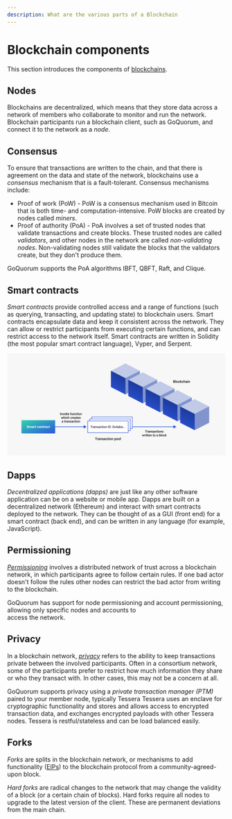 ```yaml
---
description: What are the various parts of a Blockchain
---
```


# Blockchain components

This section introduces the components of [blockchains](index.md).

## Nodes

Blockchains are decentralized, which means that they store data across a network of members who collaborate to monitor
and run the network.
Blockchain participants run a blockchain client, such as GoQuorum, and connect it to the network as a *node*.

## Consensus

To ensure that transactions are written to the chain, and that there is agreement on the data and state of the network,
blockchains use a *consensus* mechanism that is a fault-tolerant.
Consensus mechanisms include:

* Proof of work (PoW) - PoW is a consensus mechanism used in Bitcoin that is both time- and computation-intensive.
  PoW blocks are created by nodes called *miners*.
* Proof of authority (PoA) - PoA involves a set of trusted nodes that validate transactions and create blocks.
  These trusted nodes are called *validators*, and other nodes in the network are called *non-validating nodes*.
  Non-validating nodes still validate the blocks that the validators create, but they don't produce them.

GoQuorum supports the PoA algorithms IBFT, QBFT, Raft, and Clique.

## Smart contracts

*Smart contracts* provide controlled access and a range of functions (such as querying, transacting, and updating state)
to blockchain users.
Smart contracts encapsulate data and keep it consistent across the network.
They can allow or restrict participants from executing certain functions, and can restrict access to the network itself.
Smart contracts are written in Solidity (the most popular smart contract language), Vyper, and Serpent.

![Blockchain](../../images/smart-contract-tx.png)

## Dapps

*Decentralized applications (dapps)* are just like any other software application can be on a website or mobile app.
Dapps are built on a decentralized network (Ethereum) and interact with smart contracts deployed to the network.
They can be thought of as a GUI (front end) for a smart contract (back end), and can be written in any language (for example,
JavaScript).

## Permissioning

[*Permissioning*](../permissions-overview.md) involves a
distributed network of trust across a blockchain network, in which participants agree to follow certain rules.
If one bad actor doesn't follow the rules other nodes can restrict the bad actor from writing to the blockchain.

GoQuorum has support for node permissioning and account permissioning, allowing only specific nodes and accounts to\
access the network.

## Privacy

In a blockchain network, [*privacy*](../privacy/index.md) refers to
the ability to keep transactions private between the involved participants.
Often in a consortium network, some of the participants prefer to restrict how much information they share or who they
transact with.
In other cases, this may not be a concern at all.

GoQuorum supports privacy using a *private transaction manager (PTM)* paired to your member node, typically
Tessera
Tessera uses an enclave for cryptographic functionality and stores and allows access to encrypted transaction data, and
exchanges encrypted payloads with other Tessera nodes.
Tessera is restful/stateless and can be load balanced easily.

## Forks

*Forks* are splits in the blockchain network, or mechanisms to add functionality ([EIPs](https://eips.ethereum.org/)) to
the blockchain protocol from a community-agreed-upon block.

*Hard forks* are radical changes to the network that may change the validity of a block (or a certain chain of blocks).
Hard forks require all nodes to upgrade to the latest version of the client.
These are permanent deviations from the main chain.
